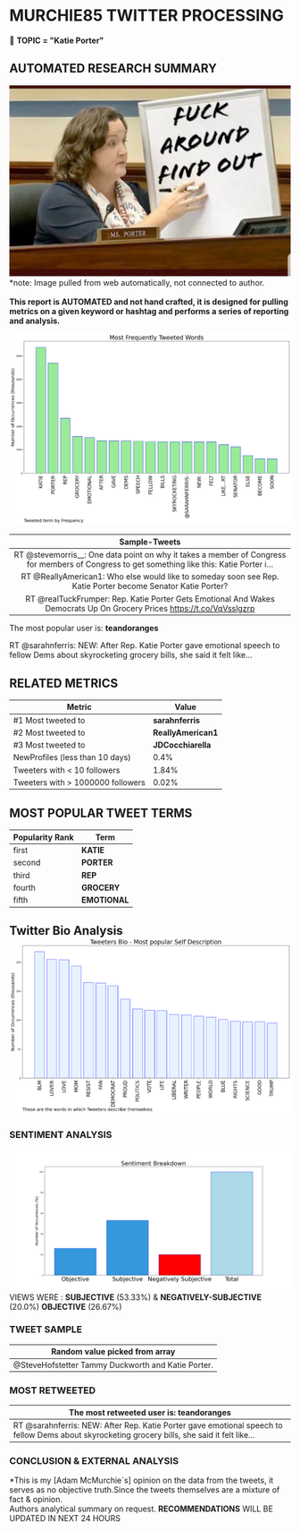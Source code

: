 # MURCHIE85 TWITTER PROCESSING 
&#x1F34E; **TOPIC = "Katie Porter"**

## AUTOMATED RESEARCH SUMMARY

![image](assets/2022-05-11hashtagImage.png)*note: Image pulled from web automatically, not connected to author.
<br></br>
<b> This report is AUTOMATED and not hand crafted, it is designed for pulling metrics on a given keyword or hashtag and performs a series of reporting and analysis.</b>



![image](assets/2022-05-11TWEETS.png)



|                **Sample-Tweets**        |
| :-------------: |
| RT @stevemorris__: One data point on why it takes a member of Congress for members of Congress to get something like this: Katie Porter i… |
| RT @ReallyAmerican1: Who else would like to someday soon see Rep. Katie Porter become Senator Katie Porter? |
| RT @realTuckFrumper: Rep. Katie Porter Gets Emotional And Wakes Democrats Up On Grocery Prices https://t.co/VqVsslgzrp |

The most popular user is: **teandoranges**
<div class="alert alert-block alert-danger"> RT @sarahnferris: NEW: After Rep. Katie Porter gave emotional speech to fellow Dems about skyrocketing grocery bills, she said it felt like…</div>

## RELATED METRICS<br>
| Metric | Value |
| ------------- | ------------- |
| #1 Most tweeted to  | **sarahnferris** |
| #2 Most tweeted to  | **ReallyAmerican1** |
| #3 Most tweeted to  | **JDCocchiarella** |
| NewProfiles (less than 10 days) | 0.4%  |
| Tweeters with < 10 followers  | 1.84%|
| Tweeters with > 1000000 followers  | 0.02%  |



## MOST POPULAR TWEET TERMS 


| Popularity Rank  | Term |
| ------------- | ------------- |
| first  | **KATIE**  |
| second  | **PORTER**  |
| third  | **REP** |
| fourth  | **GROCERY**  |
| fifth  | **EMOTIONAL**  |


## Twitter Bio Analysis![image](assets/2022-05-11BIO.png)
### SENTIMENT ANALYSIS
![image](assets/2022-05-11sentiment.png)
VIEWS WERE : **SUBJECTIVE**  (53.33%) & **NEGATIVELY-SUBJECTIVE** (20.0%) **OBJECTIVE** (26.67%)

### TWEET SAMPLE 
| Random value picked from array |
| ------------- |
|@SteveHofstetter Tammy Duckworth and Katie Porter. |

### MOST RETWEETED 

| The most retweeted user is: **teandoranges**  |
| ------------- |
| RT @sarahnferris: NEW: After Rep. Katie Porter gave emotional speech to fellow Dems about skyrocketing grocery bills, she said it felt like… |

### CONCLUSION & EXTERNAL ANALYSIS

*This is my [Adam McMurchie`s] opinion on the data from the tweets, it serves as no objective truth.Since the tweets themselves are a mixture of fact & opinion.<br>
Authors analytical summary on request.
**RECOMMENDATIONS** WILL BE UPDATED IN NEXT  24 HOURS <br>